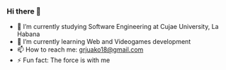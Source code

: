 ### Hi there 👋

- 🔭 I’m currently studying Software Engineering at Cujae University, La Habana
- 🌱 I’m currently learning Web and Videogames development
- 📫 How to reach me: grjuako18@gmail.com
- ⚡ Fun fact: The force is with me
